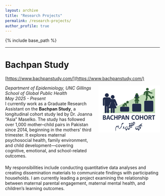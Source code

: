 ```yaml
---
layout: archive
title: "Research Projects"
permalink: /research-projects/
author_profile: true
---
```


{% include base_path %}

-----

# Bachpan Study
[https://www.bachpanstudy.com/](https://www.bachpanstudy.com/)

<div style="display: flex; justify-content: space-between; align-items: flex-start; margin-bottom: 1.5em;">
  <div>
    <i>Department of Epidemiology, UNC Gillings School of Global Public Health</i><br>
    <i>May 2025 - Present</i><br>
    I currently work as a Graduate Research Assistant on the <b>Bachpan Study</b>, a longitudinal cohort study led by Dr. Joanna “Asia” Maselko. The study has followed over 1,000 mother–child pairs in Pakistan since 2014, beginning in the mothers’ third trimester. It explores maternal psychosocial health, family environment, and child development—covering cognitive, emotional, and school-related outcomes.  
  </div>
  <div style="flex-shrink: 0; margin-left: 20px;">
    <img src="/images/lin-bachpan-logo.png" alt="Bachpan Study Logo" style="width:200px;">
  </div>
</div>

My responsibilities include conducting quantitative data analyses and creating dissemination materials to communicate findings with participating households. I am currently leading a project examining the relationship between maternal parental engagement, maternal mental health, and children’s learning outcomes.
